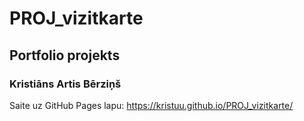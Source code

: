 # PROJ_vizitkarte
## Portfolio projekts
### Kristiāns Artis Bērziņš

Saite uz GitHub Pages lapu: https://kristuu.github.io/PROJ_vizitkarte/
